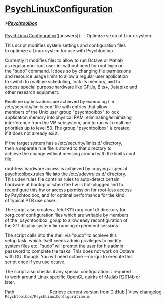 # [PsychLinuxConfiguration](PsychLinuxConfiguration)
##### >[Psychtoolbox](Psychtoolbox)

[PsychLinuxConfiguration](PsychLinuxConfiguration)([answers]) -- Optimize setup of Linux system.  
  
This script modifies system settings and configuration files  
to optimize a Linux system for use with Psychtoolbox.  
  
Currently it modifies files to allow to run Octave or Matlab  
as regular non-root user, ie. without need for root login or  
the "sudo" command. It does so by changing file permissions  
and resource usage limits to allow a regular user application  
to switch to realtime scheduling, lock its memory, and to  
access special purpose hardware like [GPUs](GPUs), Bits+, Datapixx and  
other research equipment.  
  
Realtime optimizations are achieved by extending the  
/etc/security/limits.conf file with entries that allow  
members of the Unix user group "psychtoolbox" to lock  
application memory into physical RAM, eliminating/minimizing  
interference from the VM subsystem, and to run with realtime  
priorities up to level 50. The group "psychtoolbox" is created  
if it does not already exist.  
  
If the target system has a /etc/security/limits.d/ directory,  
then a separate rule file is stored to that directory to  
achieve the change without messing around with the limits.conf  
file.  
  
root-less hardware access is achieved by copying a special  
psychtoolbox.rules file into the /etc/udev/rules.d/ directory.  
This udev rules file contains rules to auto-detect certain  
hardware at bootup or when the hw is hot-plugged and to  
reconfigure this hw or access permission for root-less access  
by Psychtoolbox, and for optimal performance for the kind  
of typical PTB use cases.  
  
The script also creates a /etc/X11/xorg.conf.d/ directory for  
xorg.conf configuration files which are writable by members  
of the 'psychtoolbox' group to allow easy reconfiguration of  
the X11 display system for running experiment sessions.  
  
The script calls into the shell via "sudo" to achieve this  
setup task, which itself needs admin privileges to modify  
system files etc. "sudo" will prompt the user for his admin  
password to complete the tasks. This does not work on Octave  
with GUI though. You will need octave --no-gui to execute this  
script once if you use octave.  
  
The script also checks if any special configuration is required  
to work around Linux specific [OpenGL](OpenGL) quirks of Matlab R2014b or  
later.  
  




<div class="code_header" style="text-align:right;">
  <span style="float:left;">Path&nbsp;&nbsp;</span> <span class="counter">Retrieve <a href=
  "https://raw.github.com/Psychtoolbox-3/Psychtoolbox-3/beta/Psychtoolbox/PsychLinuxConfiguration.m">current version from GitHub</a> | View <a href=
  "https://github.com/Psychtoolbox-3/Psychtoolbox-3/commits/beta/Psychtoolbox/PsychLinuxConfiguration.m">changelog</a></span>
</div>
<div class="code">
  <code>Psychtoolbox/PsychLinuxConfiguration.m</code>
</div>

